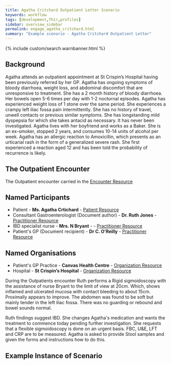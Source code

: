 ```yaml
---
title: Agatha Critchard Outpatient Letter Scenario
keywords: workflow
tags: [development,fhir,profiles]
sidebar: overview_sidebar
permalink: engage_agatha_critchard.html
summary: "Example scenario - Agatha Critchard Outpatient Letter"
---
```


{% include custom/search.warnbanner.html %}

## Background ##
Agatha attends an outpatient appointment at St Crispin’s Hospital having been previously referred by her GP. Agatha has ongoing symptoms of bloody diarrhoea, weight loss, and abdominal discomfort that are unresponsive to treatment.  She has a 2 month history of bloody diarrhoea. Her bowels open 5-6 times per day with 1-2 nocturnal episodes. Agatha has experienced weight loss of 1 stone over the same period. She experiences a crampy left iliac fossa pain intermittently. She has no history of travel, unwell contacts or previous similar symptoms. She has longstanding mild dyspepsia for which she takes antacid as necessary. It has never been investigated. Agatha lives with her boyfriend and works as a Baker. She is an ex-smoker, stopped 2 years, and consumes 10-14 units of alcohol per week. Agatha has an allergic reaction to Amoxicillin, which presents as an urticarial rash in the form of a generalized severe rash. She first experienced a reaction aged 12 and has been told the probability of recurrence is likely.

## The Outpatient Encounter ##

The Outpatient encounter carried in the [Encounter Resource](https://fhir.nhs.uk/STU3/StructureDefinition/CareConnect-ITK-Encounter-1)

## Named Participants ##

- Patient - **Ms. Agatha Crtichard** - [Patient Resource](https://fhir.hl7.org.uk/STU3/StructureDefinition/CareConnect-Patient-1)
- Consultant Gastroenterologist (Document author) - **Dr. Ruth Jones** - [Practitioner Resource](https://fhir.hl7.org.uk/STU3/StructureDefinition/CareConnect-Practitioner-1)
- IBD specialist nurse - **Mrs. N Bryant** - - [Practitioner Resource](https://fhir.hl7.org.uk/STU3/StructureDefinition/CareConnect-Practitioner-1)
- Patient's GP (Document recipient) - **Dr  C. O’Reilly** - [Practitioner Resource](https://fhir.hl7.org.uk/STU3/StructureDefinition/CareConnect-Practitioner-1)

## Named Organisations ##

- Patient's GP Practice - **Canvas Health Centre** - [Organization Resource](https://fhir.hl7.org.uk/STU3/StructureDefinition/CareConnect-Organization-1)
- Hospital - **St Crispin’s Hospital** - [Organization Resource](https://fhir.hl7.org.uk/STU3/StructureDefinition/CareConnect-Organization-1)

During the Outpatients encounter Ruth performs a Rigid sigmoidoscopy with the assistance of nurse Bryant to the limit of view at 20cm. Which, shows inflamed and ulcerated mucosa with contact bleeding to about 15cm. Proximally appears to improve. The abdomen was found to be soft but mainly tender in the left iliac fossa. There was no guarding or rebound and bowel sounds normal. 

Ruth findings suggest IBD. She changes Agatha's medication and wants the treatment to  commence today pending further investigation. She requests that a flexible sigmoidoscopy is done on an urgent basis. FBC, U&E, LFT and CRP are to be measured. Agatha is asked to provide Stool samples and given the forms and instructions how to do this.


## Example Instance of Scenario ##

<script src="https://gist.github.com/IOPS-DEV/5b51bd5e3814ebca8323f57fde21bbec.js"></script>


